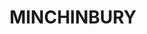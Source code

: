 ---
lastmod: '2025-04-06T06:05:20+00:00'
latitude: -33.756443
layout: suburb
longitude: 150.810246
postcode: '2770'
state: NSW
title: MINCHINBURY
url: /nsw/minchinbury/
---